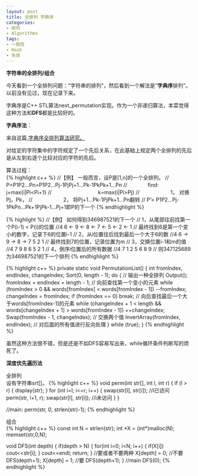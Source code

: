 ```yaml
---
layout: post
title: 全排列 字典序
categories:
- 排列
- Algorithms
tags:
- 一致性
- Hash
- 失效
---
```


**字符串的全排列/组合**

今天看到一个全排列问题：“字符串的排列”，然后看到一个解法是“**字典序**排列”。以前没有见过，现在记录下来。

字典序是C++ STL算法next_permutation实现。作为一个非递归算法，本菜觉得这种方法和**DFS**都是比较好的。

**字典序法**：

来自这篇,[字典序全排列算法研究。](http://www.cnblogs.com/pmars/p/3458289.html)

对给定的字符集中的字符规定了一个先后关系，在此基础上规定两个全排列的先后是从左到右逐个比较对应的字符的先后。

算法过程：  
{% highlight c++ %}
//【例】 一般而言，设P是[1,n]的一个全排列。
//　　　　　　P=P1P2…Pn=P1P2…Pj-1PjPj+1…Pk-1PkPk+1…Pn
//　　　　find:　　j=max{i|Pi<Pi+1}
//　　　　　　　　　k=max{i|Pi>Pj}
//　　　　　　1，  对换Pj，Pk，
//　　　　　　2，  将Pj+1…Pk-1PjPk+1…Pn翻转
 //         P’= P1P2…Pj-1PkPn…Pk+1PjPk-1…Pj+1即P的下一个
{% endhighlight %}

{% highlight  %}
//【例】 如何得到346987521的下一个
 //   1，从尾部往前找第一个P(i-1) < P(i)的位置
//4 6 <- 9 <- 8 <- 7 <- 5 <- 2 <- 1
//        最终找到6是第一个变小的数字，记录下6的位置i-1
//    2，从i位置往后找到最后一个大于6的数
//4 6 -> 9 -> 8 -> 7 5 2 1
//        最终找到7的位置，记录位置为m
//    3，交换位置i-1和m的值
//4 7 9 8 6 5 2 1
//    4，倒序i位置后的所有数据
//4 7 1 2 5 6 8 9
//    则347125689为346987521的下一个排列
{% endhighlight %}

{% highlight c++ %}
private static void PermutationList()
        {
            int fromIndex, endIndex, changeIndex;
            Sort(0, length - 1);
            do
            {
                // 输出一种全排列
                Output();
                fromIndex = endIndex = length - 1;
                // 向前查找第一个变小的元素
                while (fromIndex > 0 && words[fromIndex] < words[fromIndex - 1]) --fromIndex;
                changeIndex = fromIndex;
                if (fromIndex == 0) break;
                // 向后查找最后一个大于words[fromIndex-1]的元素
                while (changeIndex + 1 < length && words[changeIndex + 1] > words[fromIndex - 1]) ++changeIndex;
                Swap(fromIndex - 1, changeIndex);   // 交换两个值
                InvertArray(fromIndex, endIndex);   // 对后面的所有值进行反向处理
            } while (true);
        }
{% endhighlight %}

虽然这种方法很不错，但是还是不如DFS容易写出来，while循环条件判断写的烦死了。

**深度优先遍历法**

全排列  
设有字符串srt[]。
{% highlight c++ %}
void perm(int str[], int l, int r)
{
	if (l > r)
	{
		display(str);
	}
	for (int i=l; i<=r; i++)
	{
		swap(str[l], str[i]);		//i已访问
		perm(str, l+1, r);
		swap(str[l], str[i]);		//i未访问
	}
}

//main:		perm(str, 0, strlen(str)-1);
{% endhighlight %}

组合  
{% highlight c++ %}
const int N = strlen(str);
int *X = (int\*)malloc(N);
memset(str,0,N);

void DFS(int depth)
{
	if(depth > N)
	{
		for(int i=0; i<N; i++)
		{
			if(X[i])
				cout<<str[i];
		}
		cout<<endl;
		return;
	}
	//要或者不要两种
	X[depth] = 0;		//不要
	DFS(depth+1);
	X[depth] = 1;		//要
	DFS(depth+1);
}
//main		DFS(0);
{% endhighlight %}